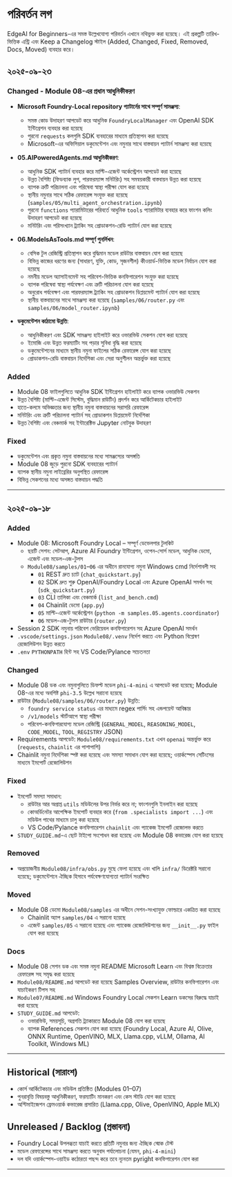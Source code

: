 <!--
CO_OP_TRANSLATOR_METADATA:
{
  "original_hash": "906e890232c6c2e1dac4cccfeb449acd",
  "translation_date": "2025-09-24T15:00:30+00:00",
  "source_file": "CHANGELOG.md",
  "language_code": "bn"
}
-->
# পরিবর্তন লগ

EdgeAI for Beginners-এর সমস্ত উল্লেখযোগ্য পরিবর্তন এখানে নথিভুক্ত করা হয়েছে। এই প্রকল্পটি তারিখ-ভিত্তিক এন্ট্রি এবং Keep a Changelog স্টাইল (Added, Changed, Fixed, Removed, Docs, Moved) ব্যবহার করে।

## ২০২৫-০৯-২৩

### Changed - Module 08-এর প্রধান আধুনিকীকরণ
- **Microsoft Foundry-Local repository প্যাটার্নের সাথে সম্পূর্ণ সামঞ্জস্য**:
  - সমস্ত কোড উদাহরণ আপডেট করে আধুনিক `FoundryLocalManager` এবং OpenAI SDK ইন্টিগ্রেশন ব্যবহার করা হয়েছে
  - পুরনো `requests` কলগুলি SDK ব্যবহারের মাধ্যমে প্রতিস্থাপন করা হয়েছে
  - Microsoft-এর অফিসিয়াল ডকুমেন্টেশন এবং নমুনার সাথে বাস্তবায়ন প্যাটার্ন সামঞ্জস্য করা হয়েছে

- **05.AIPoweredAgents.md আধুনিকীকরণ**:
  - আধুনিক SDK প্যাটার্ন ব্যবহার করে মাল্টি-এজেন্ট অর্কেস্ট্রেশন আপডেট করা হয়েছে
  - উন্নত বৈশিষ্ট্য (ফিডব্যাক লুপ, পারফরম্যান্স মনিটরিং) সহ সমন্বয়কারী বাস্তবায়ন উন্নত করা হয়েছে
  - ব্যাপক ত্রুটি পরিচালনা এবং পরিষেবা স্বাস্থ্য পরীক্ষা যোগ করা হয়েছে
  - স্থানীয় নমুনার সাথে সঠিক রেফারেন্স সংযুক্ত করা হয়েছে (`samples/05/multi_agent_orchestration.ipynb`)
  - পুরনো `functions` প্যারামিটারের পরিবর্তে আধুনিক `tools` প্যারামিটার ব্যবহার করে ফাংশন কলিং উদাহরণ আপডেট করা হয়েছে
  - মনিটরিং এবং পরিসংখ্যান ট্র্যাকিং সহ প্রোডাকশন-রেডি প্যাটার্ন যোগ করা হয়েছে

- **06.ModelsAsTools.md সম্পূর্ণ পুনর্লিখন**:
  - বেসিক টুল রেজিস্ট্রি প্রতিস্থাপন করে বুদ্ধিমান মডেল রাউটার বাস্তবায়ন যোগ করা হয়েছে
  - বিভিন্ন কাজের ধরণের জন্য (সাধারণ, যুক্তি, কোড, সৃজনশীল) কীওয়ার্ড-ভিত্তিক মডেল নির্বাচন যোগ করা হয়েছে
  - নমনীয় মডেল অ্যাসাইনমেন্ট সহ পরিবেশ-ভিত্তিক কনফিগারেশন সংযুক্ত করা হয়েছে
  - ব্যাপক পরিষেবা স্বাস্থ্য পর্যবেক্ষণ এবং ত্রুটি পরিচালনা যোগ করা হয়েছে
  - অনুরোধ পর্যবেক্ষণ এবং পারফরম্যান্স ট্র্যাকিং সহ প্রোডাকশন ডিপ্লয়মেন্ট প্যাটার্ন যোগ করা হয়েছে
  - স্থানীয় বাস্তবায়নের সাথে সামঞ্জস্য করা হয়েছে (`samples/06/router.py` এবং `samples/06/model_router.ipynb`)

- **ডকুমেন্টেশন কাঠামো উন্নতি**:
  - আধুনিকীকরণ এবং SDK সামঞ্জস্য হাইলাইট করে ওভারভিউ সেকশন যোগ করা হয়েছে
  - ইমোজি এবং উন্নত ফরম্যাটিং সহ পড়ার সুবিধা বৃদ্ধি করা হয়েছে
  - ডকুমেন্টেশনের মাধ্যমে স্থানীয় নমুনা ফাইলের সঠিক রেফারেন্স যোগ করা হয়েছে
  - প্রোডাকশন-রেডি বাস্তবায়ন নির্দেশিকা এবং সেরা অনুশীলন অন্তর্ভুক্ত করা হয়েছে

### Added
- Module 08 ফাইলগুলিতে আধুনিক SDK ইন্টিগ্রেশন হাইলাইট করে ব্যাপক ওভারভিউ সেকশন
- উন্নত বৈশিষ্ট্য (মাল্টি-এজেন্ট সিস্টেম, বুদ্ধিমান রাউটিং) প্রদর্শন করে আর্কিটেকচার হাইলাইট
- হাতে-কলমে অভিজ্ঞতার জন্য স্থানীয় নমুনা বাস্তবায়নের সরাসরি রেফারেন্স
- মনিটরিং এবং ত্রুটি পরিচালনা প্যাটার্ন সহ প্রোডাকশন ডিপ্লয়মেন্ট নির্দেশিকা
- উন্নত বৈশিষ্ট্য এবং বেঞ্চমার্ক সহ ইন্টারেক্টিভ Jupyter নোটবুক উদাহরণ

### Fixed
- ডকুমেন্টেশন এবং প্রকৃত নমুনা বাস্তবায়নের মধ্যে সামঞ্জস্যের অসঙ্গতি
- Module 08 জুড়ে পুরনো SDK ব্যবহারের প্যাটার্ন
- ব্যাপক স্থানীয় নমুনা লাইব্রেরির অনুপস্থিত রেফারেন্স
- বিভিন্ন সেকশনের মধ্যে অসঙ্গত বাস্তবায়ন পদ্ধতি

---

## ২০২৫-০৯-১৮

### Added
- Module 08: Microsoft Foundry Local – সম্পূর্ণ ডেভেলপার টুলকিট
  - ছয়টি সেশন: সেটআপ, Azure AI Foundry ইন্টিগ্রেশন, ওপেন-সোর্স মডেল, আধুনিক ডেমো, এজেন্ট এবং মডেল-এজ-টুলস
  - `Module08/samples/01`–`06` এর অধীনে রানযোগ্য নমুনা Windows cmd নির্দেশাবলী সহ
    - `01` REST দ্রুত চ্যাট (`chat_quickstart.py`)
    - `02` SDK দ্রুত শুরু OpenAI/Foundry Local এবং Azure OpenAI সমর্থন সহ (`sdk_quickstart.py`)
    - `03` CLI তালিকা এবং বেঞ্চমার্ক (`list_and_bench.cmd`)
    - `04` Chainlit ডেমো (`app.py`)
    - `05` মাল্টি-এজেন্ট অর্কেস্ট্রেশন (`python -m samples.05.agents.coordinator`)
    - `06` মডেল-এজ-টুলস রাউটার (`router.py`)
- Session 2 SDK নমুনায় পরিবেশ ভেরিয়েবল কনফিগারেশন সহ Azure OpenAI সমর্থন
- `.vscode/settings.json` `Module08/.venv` নির্দেশ করতে এবং Python বিশ্লেষণ রেজোলিউশন উন্নত করতে
- `.env` `PYTHONPATH` হিন্ট সহ VS Code/Pylance সচেতনতা

### Changed
- Module 08 ডক এবং নমুনাগুলিতে ডিফল্ট মডেল `phi-4-mini` এ আপডেট করা হয়েছে; Module 08-এর মধ্যে অবশিষ্ট `phi-3.5` উল্লেখ সরানো হয়েছে
- রাউটার (`Module08/samples/06/router.py`) উন্নতি:
  - `foundry service status` এর মাধ্যমে regex পার্সিং সহ এন্ডপয়েন্ট আবিষ্কার
  - `/v1/models` স্টার্টআপে স্বাস্থ্য পরীক্ষা
  - পরিবেশ-কনফিগারযোগ্য মডেল রেজিস্ট্রি (`GENERAL_MODEL`, `REASONING_MODEL`, `CODE_MODEL`, `TOOL_REGISTRY` JSON)
- Requirements আপডেট: `Module08/requirements.txt` এখন `openai` অন্তর্ভুক্ত করে (`requests`, `chainlit` এর পাশাপাশি)
- Chainlit নমুনা নির্দেশিকা স্পষ্ট করা হয়েছে এবং সমস্যা সমাধান যোগ করা হয়েছে; ওয়ার্কস্পেস সেটিংসের মাধ্যমে ইমপোর্ট রেজোলিউশন

### Fixed
- ইমপোর্ট সমস্যা সমাধান:
  - রাউটার আর অপ্রাপ্ত `utils` মডিউলের উপর নির্ভর করে না; ফাংশনগুলি ইনলাইন করা হয়েছে
  - কোঅর্ডিনেটর আপেক্ষিক ইমপোর্ট ব্যবহার করে (`from .specialists import ...`) এবং মডিউল পাথের মাধ্যমে চালু করা হয়েছে
  - VS Code/Pylance কনফিগারেশন `chainlit` এবং প্যাকেজ ইমপোর্ট রেজোলভ করতে
- `STUDY_GUIDE.md`-এ ছোট টাইপো সংশোধন করা হয়েছে এবং Module 08 কভারেজ যোগ করা হয়েছে

### Removed
- অপ্রয়োজনীয় `Module08/infra/obs.py` মুছে ফেলা হয়েছে এবং খালি `infra/` ডিরেক্টরি সরানো হয়েছে; ডকুমেন্টেশনে ঐচ্ছিক হিসাবে পর্যবেক্ষণযোগ্যতা প্যাটার্ন সংরক্ষিত

### Moved
- Module 08 ডেমো `Module08/samples` এর অধীনে সেশন-সংখ্যাযুক্ত ফোল্ডারে একত্রিত করা হয়েছে
  - Chainlit অ্যাপ `samples/04` এ সরানো হয়েছে
  - এজেন্ট `samples/05` এ সরানো হয়েছে এবং প্যাকেজ রেজোলিউশনের জন্য `__init__.py` ফাইল যোগ করা হয়েছে

### Docs
- Module 08 সেশন ডক এবং সমস্ত নমুনা README Microsoft Learn এবং বিশ্বস্ত বিক্রেতার রেফারেন্স সহ সমৃদ্ধ করা হয়েছে
- `Module08/README.md` আপডেট করা হয়েছে Samples Overview, রাউটার কনফিগারেশন এবং যাচাইকরণ টিপস সহ
- `Module07/README.md` Windows Foundry Local সেকশন Learn ডকসের বিরুদ্ধে যাচাই করা হয়েছে
- `STUDY_GUIDE.md` আপডেট:
  - ওভারভিউ, সময়সূচি, অগ্রগতি ট্র্যাকারতে Module 08 যোগ করা হয়েছে
  - ব্যাপক References সেকশন যোগ করা হয়েছে (Foundry Local, Azure AI, Olive, ONNX Runtime, OpenVINO, MLX, Llama.cpp, vLLM, Ollama, AI Toolkit, Windows ML)

---

## Historical (সারাংশ)
- কোর্স আর্কিটেকচার এবং মডিউল প্রতিষ্ঠিত (Modules 01–07)
- পুনরাবৃত্তি বিষয়বস্তু আধুনিকীকরণ, ফরম্যাটিং মানকরণ এবং কেস স্টাডি যোগ করা হয়েছে
- অপ্টিমাইজেশন ফ্রেমওয়ার্ক কভারেজ প্রসারিত (Llama.cpp, Olive, OpenVINO, Apple MLX)

## Unreleased / Backlog (প্রস্তাবনা)
- Foundry Local উপলব্ধতা যাচাই করতে প্রতিটি নমুনার জন্য ঐচ্ছিক স্মোক টেস্ট
- মডেল রেফারেন্সের সাথে সামঞ্জস্য করতে অনুবাদ পর্যালোচনা (যেমন, `phi-4-mini`)
- দল যদি ওয়ার্কস্পেস-ওয়াইড কঠোরতা পছন্দ করে তবে ন্যূনতম pyright কনফিগারেশন যোগ করা

---


